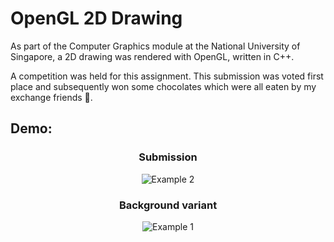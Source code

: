 # OpenGL 2D Drawing
As part of the Computer Graphics module at the National University of Singapore, a 2D drawing was rendered with OpenGL, written in C++.

A competition was held for this assignment. This submission was voted first place and subsequently won some chocolates which were all eaten by my exchange friends 🦁.

## Demo:
<h3 align="center"> Submission </h3>
<p align="center">
  <img src="https://thumbs.gfycat.com/DarlingJoyfulAmericanrobin-size_restricted.gif" alt="Example 2"/>
</p>

<h3 align="center"> Background variant </h3>
<p align="center">
  <img src="https://thumbs.gfycat.com/RemarkableLikelyAlbertosaurus-size_restricted.gif" alt="Example 1"/>
</p>
